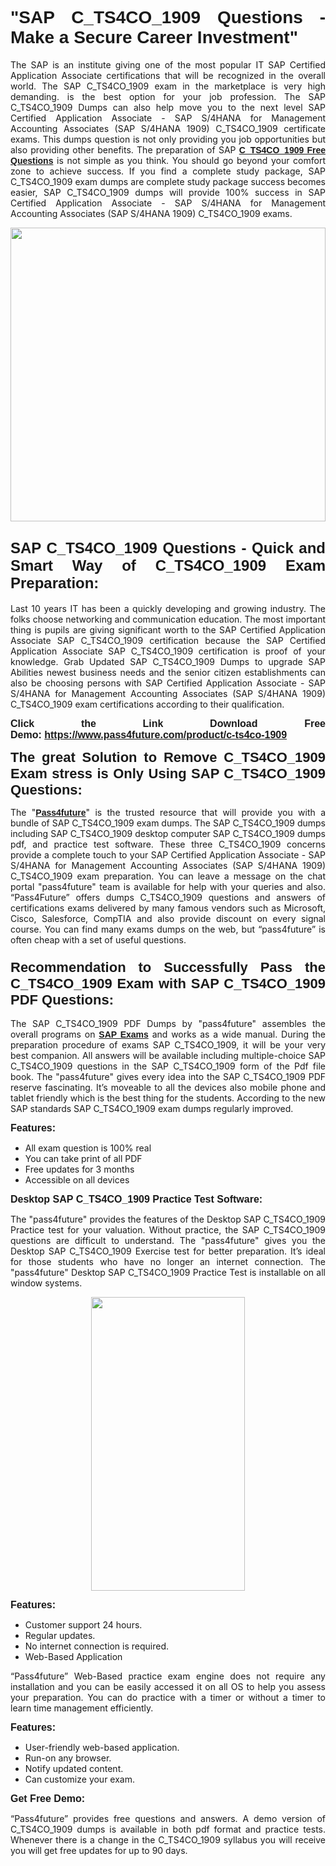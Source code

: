 
<h1 style="text-align: justify;"><span style="font-family:Tahoma,Geneva,sans-serif;"><strong>"SAP C_TS4CO_1909 Questions - Make a Secure Career Investment"</strong></span></h1>

<p style="text-align: justify;">The SAP is an institute giving one of the most popular IT SAP Certified Application Associate certifications that will be recognized in the overall world. The SAP C_TS4CO_1909 exam in the marketplace is very high demanding. is the best option for your job profession. The SAP C_TS4CO_1909 Dumps can also help move you to the next level SAP Certified Application Associate - SAP S/4HANA for Management Accounting Associates (SAP S/4HANA 1909) C_TS4CO_1909 certificate exams. This dumps question is not only providing you job opportunities but also providing other benefits. The preparation of SAP <span style="font-family:Tahoma,Geneva,sans-serif;"><strong><a href="https://www.pass4future.com/questions/sap/c-ts4co-1909">C_TS4CO_1909 Free Questions</a></strong></span> is not simple as you think. You should go beyond your comfort zone to achieve success. If you find a complete study package, SAP C_TS4CO_1909 exam dumps are complete study package success becomes easier, SAP C_TS4CO_1909 dumps will provide 100% success in SAP Certified Application Associate - SAP S/4HANA for Management Accounting Associates (SAP S/4HANA 1909) C_TS4CO_1909 exams.</p>

<p style="text-align: justify;"><a href="https://www.pass4future.com/product/c-ts4co-1909"><img alt="" src="https://lh3.googleusercontent.com/pw/AM-JKLVhEO4I138wJzOepD3laGU-R1M7eT-OTYdow6pCESip26lSeaxxzS9BVWUKuzj1e3L_MoxCfVgBEvV8ODwl1LGzlZbt6HJm3NXXplPwnYiBfuYM_eQCcVVRMaAwHdsl3AhHOZS-up7mzwmd4i4EpEGq=w1112-h625-no?authuser=0" style="width: 100%; height: 470px;" /></a></p>

<h2 style="text-align: justify;"><span style="font-size:24px;"><strong><span style="font-family:Tahoma,Geneva,sans-serif;">SAP C_TS4CO_1909 Questions - Quick and Smart Way of C_TS4CO_1909 Exam Preparation:</span></strong></span></h2>

<p style="text-align: justify;">Last 10 years IT has been a quickly developing and growing industry. The folks choose networking and communication education. The most important thing is pupils are giving significant worth to the SAP Certified Application Associate SAP C_TS4CO_1909 certification because the SAP Certified Application Associate SAP C_TS4CO_1909 certification is proof of your knowledge. Grab Updated SAP C_TS4CO_1909 Dumps to upgrade SAP Abilities newest business needs and the senior citizen establishments can also be choosing persons with SAP Certified Application Associate - SAP S/4HANA for Management Accounting Associates (SAP S/4HANA 1909) C_TS4CO_1909 exam certifications according to their qualification.</p>

<p style="text-align: justify;"><strong><span style="font-family:Lucida Sans Unicode,Lucida Grande,sans-serif;"><span style="font-size:16px;">Click the Link Download Free Demo: <a href="https://www.pass4future.com/product/c-ts4co-1909">https://www.pass4future.com/product/c-ts4co-1909</a></span></span></strong></p>

<p style="text-align: justify;"><strong><span style="font-size:22px;"><span style="font-family:Tahoma,Geneva,sans-serif;">The great Solution to Remove C_TS4CO_1909 Exam stress is Only Using SAP C_TS4CO_1909 Questions:</span></span></strong></p>

<p style="text-align: justify;">The "<span style="font-family:Lucida Sans Unicode,Lucida Grande,sans-serif;"><a href="https://www.pass4future.com/"><strong>Pass4future</strong></a></span>" is the trusted resource that will provide you with a bundle of SAP C_TS4CO_1909 exam dumps. The SAP C_TS4CO_1909 dumps including SAP C_TS4CO_1909 desktop computer SAP C_TS4CO_1909 dumps pdf, and practice test software. These three C_TS4CO_1909 concerns provide a complete touch to your SAP Certified Application Associate - SAP S/4HANA for Management Accounting Associates (SAP S/4HANA 1909) C_TS4CO_1909 exam preparation. You can leave a message on the chat portal "pass4future" team is available for help with your queries and also. “Pass4Future” offers dumps C_TS4CO_1909 questions and answers of certifications exams delivered by many famous vendors such as Microsoft, Cisco, Salesforce, CompTIA and also provide discount on every signal course. You can find many exams dumps on the web, but “pass4future” is often cheap with a set of useful questions.</p>

<h3 style="text-align: justify;"><span style="font-size:22px;"><strong><span style="font-family:Tahoma,Geneva,sans-serif;">Recommendation to Successfully Pass the C_TS4CO_1909 Exam with SAP C_TS4CO_1909 PDF Questions:</span></strong></span></h3>

<p style="text-align: justify;">The SAP C_TS4CO_1909 PDF Dumps by "pass4future" assembles the overall programs on <span style="font-family:Lucida Sans Unicode,Lucida Grande,sans-serif;"><strong><a href="https://www.pass4future.com/sap">SAP Exams</a></strong></span> and works as a wide manual. During the preparation procedure of exams SAP C_TS4CO_1909, it will be your very best companion. All answers will be available including multiple-choice SAP C_TS4CO_1909 questions in the SAP C_TS4CO_1909 form of the Pdf file book. The "pass4future" gives every idea into the SAP C_TS4CO_1909 PDF reserve fascinating. It’s moveable to all the devices also mobile phone and tablet friendly which is the best thing for the students. According to the new SAP standards SAP C_TS4CO_1909 exam dumps regularly improved.</p>

<p style="text-align: justify;"><span style="font-family:Lucida Sans Unicode,Lucida Grande,sans-serif;"><span style="font-size:16px;"><strong>Features:</strong></span></span></p>

<ul>
	<li style="text-align: justify;">All exam question is 100% real</li>
	<li style="text-align: justify;">You can take print of all PDF</li>
	<li style="text-align: justify;">Free updates for 3 months </li>
	<li style="text-align: justify;">Accessible on all devices</li>
</ul>

<p style="text-align: justify;"><span style="font-family:Tahoma,Geneva,sans-serif;"><span style="font-size:16px;"><strong>Desktop SAP C_TS4CO_1909 Practice Test Software:</strong></span></span></p>

<p style="text-align: justify;">The "pass4future" provides the features of the Desktop SAP C_TS4CO_1909 Practice test for your valuation. Without practice, the SAP C_TS4CO_1909 questions are difficult to understand. The "pass4future" gives you the Desktop SAP C_TS4CO_1909 Exercise test for better preparation. It’s ideal for those students who have no longer an internet connection. The "pass4future" Desktop SAP C_TS4CO_1909 Practice Test is installable on all window systems.</p>

<p style="text-align: center;"><a href="https://www.pass4future.com/product/c-ts4co-1909"><img alt="" src="https://lh3.googleusercontent.com/pw/AM-JKLV3yUm3jiqqIo1xIsj1VJ_UeysYexQY-pRYO0rIFl3vg11QZioN-gzffpw2AfKqFynWuvoXOreWrWS0swpr4xmOSWfwII2jvatteuqrfxiWGFBSHPiZUCoi33jqeymK5dmu-0enyX6tayRCAMHw05jv=s625-no?authuser=0" style="width: 70%; height: 470px;" /></a></p>

<p style="text-align: justify;"><span style="font-size:16px;"><span style="font-family:Lucida Sans Unicode,Lucida Grande,sans-serif;"><strong>Features:</strong></span></span></p>

<ul>
	<li style="text-align: justify;">Customer support 24 hours. </li>
	<li style="text-align: justify;">Regular updates. </li>
	<li style="text-align: justify;">No internet connection is required.</li>
	<li style="text-align: justify;">Web-Based Application</li>
</ul>

<p style="text-align: justify;">“Pass4future” Web-Based practice exam engine does not require any installation and you can be easily accessed it on all OS to help you assess your preparation. You can do practice with a timer or without a timer to learn time management efficiently.</p>

<p style="text-align: justify;"><strong><span style="font-size:16px;"><span style="font-family:Lucida Sans Unicode,Lucida Grande,sans-serif;">Features:</span></span></strong></p>

<ul>
	<li style="text-align: justify;">User-friendly web-based application.</li>
	<li style="text-align: justify;">Run-on any browser. </li>
	<li style="text-align: justify;">Notify updated content.</li>
	<li style="text-align: justify;">Can customize your exam.</li>
</ul>

<p style="text-align: justify;"><span style="font-size:16px;"><span style="font-family:Lucida Sans Unicode,Lucida Grande,sans-serif;"><strong>Get Free Demo:</strong></span></span></p>

<p style="text-align: justify;">“Pass4future” provides free questions and answers. A demo version of C_TS4CO_1909 dumps is available in both pdf format and practice tests. Whenever there is a change in the C_TS4CO_1909 syllabus you will receive you will get free updates for up to 90 days. </p>
